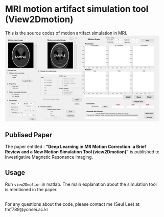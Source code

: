 
# MRI motion artifact simulation tool (View2Dmotion)
This is the source codes of motion artifact simulation in MRI.   
<img src ="./gui.png"></img>
   

## Publised Paper
The paper entitled : **"Deep Learning in MR Motion Correction: a Brief Review and a New Motion Simulation Tool (view2Dmotion)"** is published to Investigative Magnetic Resonance Imaging.
<br/>
 
## Usage
Run <code>view2Dmotion</code> in matlab.
The main explanation about the simulation tool is mentioned in the paper.

<br/>
For any questions about the code, please contact me (Seul Lee) at: tmf789@yonsei.ac.kr
